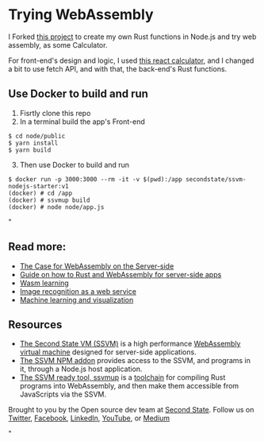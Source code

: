# Trying WebAssembly

I Forked [this project](https://github.com/second-state/ssvm-nodejs-starter) to create my own Rust functions in Node.js and try web assembly, as some Calculator.

For front-end's design and logic, I used [this react calculator](https://github.com/ahfarmer/calculator), and I changed a bit to use fetch API, and with that, the back-end's Rust functions.

## Use Docker to build and run

1. Fisrtly clone this repo
2. In a terminal build the app's Front-end

```
$ cd node/public
$ yarn install
$ yarn build
```

3. Then use Docker to build and run

```
$ docker run -p 3000:3000 --rm -it -v $(pwd):/app secondstate/ssvm-nodejs-starter:v1
(docker) # cd /app
(docker) # ssvmup build
(docker) # node node/app.js
```

"

## Read more:

- [The Case for WebAssembly on the Server-side](https://www.secondstate.io/articles/why-webassembly-server/)
- [Guide on how to Rust and WebAssembly for server-side apps](https://www.secondstate.io/articles/getting-started-with-rust-function/)
- [Wasm learning](https://github.com/second-state/wasm-learning/tree/master/nodejs/quadratic)
- [Image recognition as a web service](https://www.secondstate.io/articles/artificial-intelligence/)
- [Machine learning and visualization](https://www.secondstate.io/articles/machine-learning/)

## Resources

- [The Second State VM (SSVM)](https://github.com/second-state/ssvm) is a high performance [WebAssembly virtual machine](https://www.secondstate.io/ssvm/) designed for server-side applications.
- [The SSVM NPM addon](https://github.com/second-state/ssvm-napi) provides access to the SSVM, and programs in it, through a Node.js host application.
- [The SSVM ready tool, ssvmup](https://github.com/second-state/ssvmup) is a [toolchain](https://www.secondstate.io/articles/ssvmup/) for compiling Rust programs into WebAssembly, and then make them accessible from JavaScripts via the SSVM.

Brought to you by the Open source dev team at [Second State](https://www.secondstate.io/). Follow us on [Twitter](https://twitter.com/secondstateinc), [Facebook](https://www.facebook.com/SecondState.io/), [LinkedIn](https://www.linkedin.com/company/second-state/), [YouTube](https://www.youtube.com/channel/UCePMT5duHcIbJlwJRSOPDMQ), or [Medium](https://medium.com/wasm)

"
